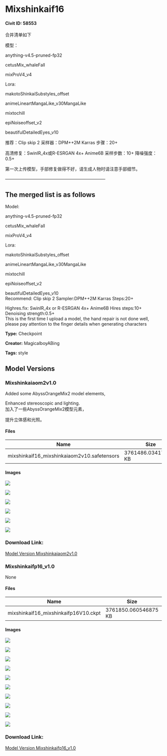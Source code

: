 # Mixshinkaif16

#### Civit ID: 58553

<p>合并清单如下</p><p>模型：</p><p>anything-v4.5-pruned-fp32</p><p>cetusMix_whaleFall</p><p>mixProV4_v4</p><p>Lora:</p><p>makotoShinkaiSubstyles_offset</p><p>animeLineartMangaLike_v30MangaLike</p><p>mixtochill</p><p>epiNoiseoffset_v2</p><p>beautifulDetailedEyes_v10</p><p>推荐：Clip skip 2 采样器：DPM++2M Karras 步骤：20+</p><p>高清修复：SwinIR_4x或R-ESRGAN 4x+ Anime6B 采样步数：10+ 降噪强度：0.5+</p><p>第一次上传模型，手部修复做得不好，请生成人物时请注意手部细节。</p><p>———————————————————————</p><h2>The merged list is as follows</h2><p>Model:</p><p>anything-v4.5-pruned-fp32</p><p>cetusMix_whaleFall</p><p>mixProV4_v4</p><p>Lora:</p><p>makotoShinkaiSubstyles_offset</p><p>animeLineartMangaLike_v30MangaLike</p><p>mixtochill</p><p>epiNoiseoffset_v2</p><p>beautifulDetailedEyes_v10<br />Recommend: Clip skip 2 Sampler:DPM++2M Karras Steps:20+</p><p>Highres.fix: SwinIR_4x or R-ESRGAN 4x+ Anime6B Hires steps:10+ Denoising strength:0.5+<br />This is the first time I upload a model, the hand repair is not done well, please pay attention to the finger details when generating characters</p>

**Type:** Checkpoint

**Creator:** MagicalboyABing

**Tags:** style

## Model Versions

### Mixshinkaiaom2v1.0

<p>Added some AbyssOrangeMix2 model elements,</p><p>Enhanced stereoscopic and lighting.<br />加入了一些AbyssOrangeMix2模型元素，</p><p>提升立体感和光照。</p>

#### Files

| Name | Size | Type | Format | Download Url | AutoV1 | AutoV2 | SHA256 | CRC32 | BLAKE3 |
| --- | --- | --- | --- | --- | --- | --- | --- | --- | --- |
| mixshinkaif16_mixshinkaiaom2v10.safetensors | 3761486.034179688 KB | Model | SafeTensor | https://civitai.com/api/download/models/63678 | 044C47AE | A0D08CF2F8 | A0D08CF2F8275B55D0A5626C5B4BFEFCBC8A7357D9F7E484E1BE16EA57609CE4 | 3EAA6344 | 9A7111FEF38069D7B409E1613E06D5C903E6A7795F6DEE35A7A949045A49785F |

#### Images

<p><img src="https://image.civitai.com/xG1nkqKTMzGDvpLrqFT7WA/aa0604bf-cd52-4671-8f63-fd88b2c054dd/width=450/702636.jpeg" /></p>

<p><img src="https://image.civitai.com/xG1nkqKTMzGDvpLrqFT7WA/aa33cebe-3fe5-4639-8e1a-977c93da6a7d/width=450/702632.jpeg" /></p>

<p><img src="https://image.civitai.com/xG1nkqKTMzGDvpLrqFT7WA/beea932b-38b9-4cf9-8b4b-14fa26328274/width=450/702630.jpeg" /></p>

<p><img src="https://image.civitai.com/xG1nkqKTMzGDvpLrqFT7WA/dff4d9fb-7df2-4ee2-a531-c631645e9f7a/width=450/702633.jpeg" /></p>

<p><img src="https://image.civitai.com/xG1nkqKTMzGDvpLrqFT7WA/1013e5f6-2832-492f-a2bf-6d51ec789b1a/width=450/702689.jpeg" /></p>

<p><img src="https://image.civitai.com/xG1nkqKTMzGDvpLrqFT7WA/62ffa11c-0eac-4a0a-9208-20a83aac833b/width=450/702748.jpeg" /></p>

### Download Link:

[Model Version Mixshinkaiaom2v1.0](https://civitai.com/api/download/models/63678)

### Mixshinkaifp16_v1.0

None

#### Files

| Name | Size | Type | Format | Download Url | AutoV1 | AutoV2 | SHA256 | CRC32 | BLAKE3 |
| --- | --- | --- | --- | --- | --- | --- | --- | --- | --- |
| mixshinkaif16_mixshinkaifp16V10.ckpt | 3761850.060546875 KB | Model | PickleTensor | https://civitai.com/api/download/models/62992 | F4B1355D | 06E74090A2 | 06E74090A2F3AC0CC9EA35CA64E3FC803CC9049A63EEA3D966619DC4AE4075B3 | 0F0DAC58 | AC6AB461D4ADC23454C3E2E80FC622C404B7A59FD32BDEF2EE68813F2F383238 |

#### Images

<p><img src="https://image.civitai.com/xG1nkqKTMzGDvpLrqFT7WA/bb34eb0d-ee08-40b7-86f5-4b4ec628a5d8/width=450/693966.jpeg" /></p>

<p><img src="https://image.civitai.com/xG1nkqKTMzGDvpLrqFT7WA/5bfec60f-58a5-43f2-b7cb-8d5e62edeb44/width=450/693884.jpeg" /></p>

<p><img src="https://image.civitai.com/xG1nkqKTMzGDvpLrqFT7WA/2bc8018f-6f20-4460-973f-229f00a1cbab/width=450/693889.jpeg" /></p>

<p><img src="https://image.civitai.com/xG1nkqKTMzGDvpLrqFT7WA/7d156e70-5996-4cab-942e-fc81f2f1fbb1/width=450/693881.jpeg" /></p>

<p><img src="https://image.civitai.com/xG1nkqKTMzGDvpLrqFT7WA/c2759939-f728-4097-a669-91883f545230/width=450/693888.jpeg" /></p>

<p><img src="https://image.civitai.com/xG1nkqKTMzGDvpLrqFT7WA/d0203d2a-8448-493f-a8c6-bc721f78c1c4/width=450/693882.jpeg" /></p>

<p><img src="https://image.civitai.com/xG1nkqKTMzGDvpLrqFT7WA/a68f3c5d-69a6-40e4-a3c2-c7ba51ddff64/width=450/693887.jpeg" /></p>

<p><img src="https://image.civitai.com/xG1nkqKTMzGDvpLrqFT7WA/8802bb3d-2fca-4497-b98f-adcbf3f9e9fe/width=450/693899.jpeg" /></p>

<p><img src="https://image.civitai.com/xG1nkqKTMzGDvpLrqFT7WA/f96200fa-3e06-4e00-b8df-773a57f812fe/width=450/693909.jpeg" /></p>

<p><img src="https://image.civitai.com/xG1nkqKTMzGDvpLrqFT7WA/22e66ef1-76d6-4718-bb0b-7bef681b9fa3/width=450/693885.jpeg" /></p>

### Download Link:

[Model Version Mixshinkaifp16_v1.0](https://civitai.com/api/download/models/62992)


